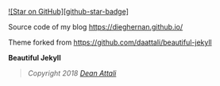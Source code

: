 [![Star on GitHub][github-star-badge]][github-star]

Source code of my blog https://dieghernan.github.io/

Theme forked from https://github.com/daattali/beautiful-jekyll


**Beautiful Jekyll**
> *Copyright 2018 [Dean Attali](https://deanattali.com)*


[github-star]: https://github.com/dieghernan/dieghernan.github.io/stargazers
